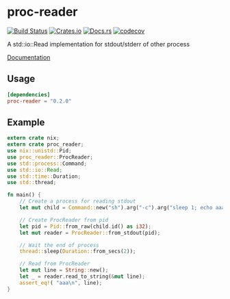 # proc-reader

[![Build Status](https://travis-ci.org/dalance/proc-reader.svg?branch=master)](https://travis-ci.org/dalance/proc-reader)
[![Crates.io](https://img.shields.io/crates/v/proc-reader.svg)](https://crates.io/crates/proc-reader)
[![Docs.rs](https://docs.rs/proc-reader/badge.svg)](https://docs.rs/proc-reader)
[![codecov](https://codecov.io/gh/dalance/proc-reader/branch/master/graph/badge.svg)](https://codecov.io/gh/dalance/proc-reader)

A std::io::Read implementation for stdout/stderr of other process

[Documentation](https://docs.rs/proc-reader)

## Usage

```Cargo.toml
[dependencies]
proc-reader = "0.2.0"
```

## Example

```rust
extern crate nix;
extern crate proc_reader;
use nix::unistd::Pid;
use proc_reader::ProcReader;
use std::process::Command;
use std::io::Read;
use std::time::Duration;
use std::thread;

fn main() {
    // Create a process for reading stdout
    let mut child = Command::new("sh").arg("-c").arg("sleep 1; echo aaa").spawn().unwrap();

    // Create ProcReader from pid
    let pid = Pid::from_raw(child.id() as i32);
    let mut reader = ProcReader::from_stdout(pid);

    // Wait the end of process
    thread::sleep(Duration::from_secs(2));

    // Read from ProcReader
    let mut line = String::new();
    let _ = reader.read_to_string(&mut line);
    assert_eq!( "aaa\n", line);
}
```

